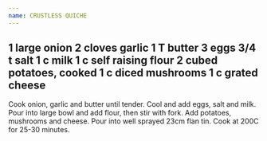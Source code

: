```yaml
---
name: CRUSTLESS QUICHE
---
```

1 large onion
2 cloves garlic
1 T butter
3 eggs
3/4 t salt
1 c milk
1 c self raising flour
2 cubed potatoes, cooked
1 c diced mushrooms
1 c grated cheese
---
Cook onion, garlic and butter until tender.  Cool and add eggs, salt and milk.  Pour into large bowl and add flour, then stir with fork.  Add potatoes, mushrooms and cheese.
Pour into well sprayed 23cm flan tin.  Cook at 200C for 25-30 minutes.

